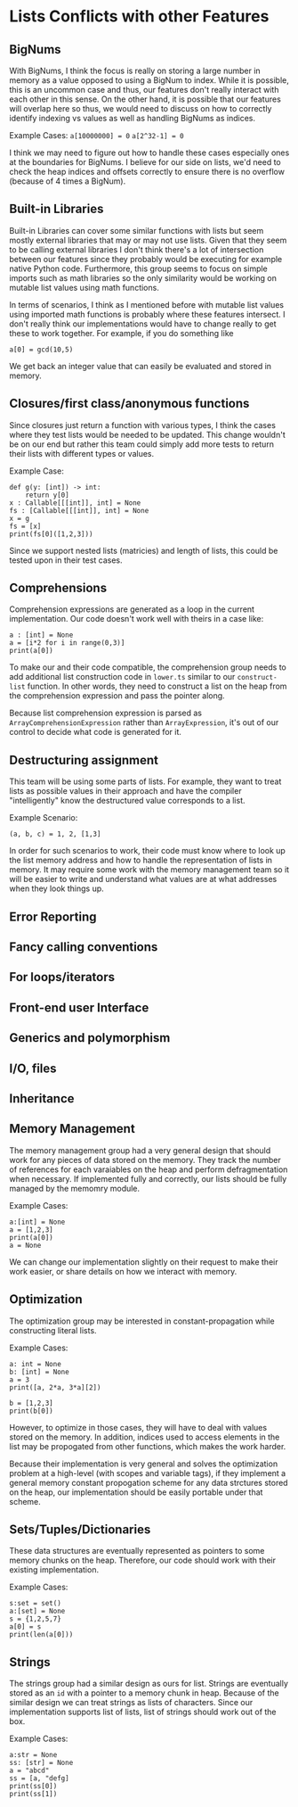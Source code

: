 # Lists Conflicts with other Features

## BigNums

With BigNums, I think the focus is really on storing a large number in memory as a value opposed to using a BigNum to index. While it is possible, this is an uncommon case and thus, our features don't really interact with each other in this sense. On the other hand, it is possible that our features will overlap here so thus, we would need to discuss on how to correctly identify indexing vs values as well as handling BigNums as indices.

Example Cases:
`a[10000000] = 0`
`a[2^32-1] = 0`

I think we may need to figure out how to handle these cases especially ones at the boundaries for BigNums. I believe for our side on lists, we'd need to check the heap indices and offsets correctly to ensure there is no overflow (because of 4 times a BigNum). 

## Built-in Libraries

Built-in Libraries can cover some similar functions with lists but seem mostly external libraries that may or may not use lists. Given that they seem to be calling external libraries I don't think there's a lot of intersection between our features since they probably would be executing for example native Python code. Furthermore, this group seems to focus on simple imports such as math libraries so the only similarity would be working on mutable list values using math functions.

In terms of scenarios, I think as I mentioned before with mutable list values using imported math functions is probably where these features intersect. I don't really think our implementations would have to change really to get these to work together. For example, if you do something like 

`a[0] = gcd(10,5)`

We get back an integer value that can easily be evaluated and stored in memory.

## Closures/first class/anonymous functions

Since closures just return a function with various types, I think the cases where they test lists would be needed to be updated. This change wouldn't be on our end but rather this team could simply add more tests to return their lists with different types or values.

Example Case:
```
def g(y: [int]) -> int:
    return y[0]
x : Callable[[[int]], int] = None
fs : [Callable[[[int]], int] = None
x = g
fs = [x]
print(fs[0]([1,2,3]))
```

Since we support nested lists (matricies) and length of lists, this could be tested upon in their test cases.

## Comprehensions

Comprehension expressions are generated as a loop in the current implementation. Our code doesn't work well with theirs in a case like:

```
a : [int] = None
a = [i*2 for i in range(0,3)]
print(a[0])
```

To make our and their code compatible, the comprehension group needs to add additional list construction code in `lower.ts` similar to our `construct-list` function. In other words, they need to construct a list on the heap from the comprehension expression and pass the pointer along.

Because list comprehension expression is parsed as `ArrayComprehensionExpression` rather than `ArrayExpression`, it's out of our control to decide what code is generated for it.

## Destructuring assignment

This team will be using some parts of lists. For example, they want to treat lists as possible values in their approach and have the compiler "intelligently" know the destructured value corresponds to a list.

Example Scenario:
```
(a, b, c) = 1, 2, [1,3]
```

In order for such scenarios to work, their code must know where to look up the list memory address and how to handle the representation of lists in memory. It may require some work with the memory management team so it will be easier to write and understand what values are at what addresses when they look things up.

## Error Reporting

## Fancy calling conventions

## For loops/iterators

## Front-end user Interface

## Generics and polymorphism

## I/O, files

## Inheritance

## Memory Management

The memory management group had a very general design that should work for any pieces of data stored on the memory. They track the number of references for each varaiables on the heap and perform defragmentation when necessary. If implemented fully and correctly, our lists should be fully managed by the memomry module.

Example Cases:
```
a:[int] = None
a = [1,2,3]
print(a[0])
a = None
```

We can change our implementation slightly on their request to make their work easier, or share details on how we interact with memory.

## Optimization

The optimization group may be interested in constant-propagation while constructing literal lists.

Example Cases:
```
a: int = None
b: [int] = None
a = 3
print([a, 2*a, 3*a][2])

b = [1,2,3]
print(b[0])
```

However, to optimize in those cases, they will have to deal with values stored on the memory. In addition, indices used to access elements in the list may be propogated from other functions, which makes the work harder.

Because their implementation is very general and solves the optimization problem at a high-level (with scopes and variable tags), if they implement a general memory constant propogation scheme for any data strctures stored on the heap, our implementation should be easily portable under that scheme.

## Sets/Tuples/Dictionaries

These data structures are eventually represented as pointers to some memory chunks on the heap. Therefore, our code should work with their existing implementation.

Example Cases:
```
s:set = set()
a:[set] = None
s = {1,2,5,7}
a[0] = s
print(len(a[0]))
```

## Strings

The strings group had a similar design as ours for list. Strings are eventually stored as an `id` with a pointer to a memory chunk in heap. Because of the similar design we can treat strings as lists of characters. Since our implementation supports list of lists, list of strings should work out of the box.

Example Cases:
```
a:str = None
ss: [str] = None
a = "abcd"
ss = [a, "defg]
print(ss[0])
print(ss[1])
```